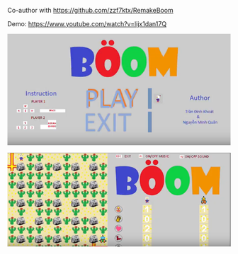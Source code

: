 Co-author with https://github.com/zzf7ktx/RemakeBoom

Demo: https://www.youtube.com/watch?v=lijx1dan17Q

![text](https://github.com/nguyenquan9699/boom/blob/master/Demo1.PNG)

![text](https://github.com/nguyenquan9699/boom/blob/master/Demo2.PNG)
